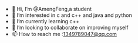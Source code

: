 - 👋 Hi, I’m @AmengFeng,a student
- 👀 I’m interested in c and c++ and java and python
- 🌱 I’m currently learning c++
- 💞️ I’m looking to collaborate on improving myself
- 📫 How to reach me :1349789047@qq.com

<!---
AmengFeng/AmengFeng is a ✨ special ✨ repository because its `README.md` (this file) appears on your GitHub profile.
You can click the Preview link to take a look at your changes.
--->

